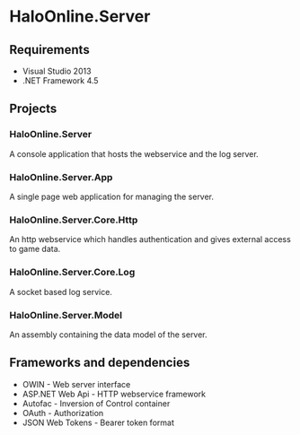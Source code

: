 # HaloOnline.Server

## Requirements
* Visual Studio 2013
* .NET Framework 4.5

## Projects

### HaloOnline.Server
A console application that hosts the webservice and the log server.

### HaloOnline.Server.App
A single page web application for managing the server.

### HaloOnline.Server.Core.Http
An http webservice which handles authentication and gives external access to game data.

### HaloOnline.Server.Core.Log
A socket based log service.

### HaloOnline.Server.Model
An assembly containing the data model of the server.

## Frameworks and dependencies
* OWIN - Web server interface
* ASP.NET Web Api - HTTP webservice framework
* Autofac - Inversion of Control container
* OAuth - Authorization
* JSON Web Tokens - Bearer token format